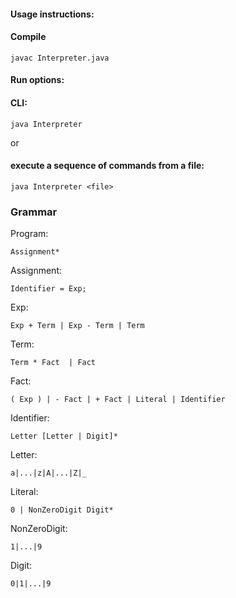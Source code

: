 #### Usage instructions:
	
#### Compile

	javac Interpreter.java

#### Run options:

#### CLI:
	
	java Interpreter

or

#### execute a sequence of commands from a file:

	java Interpreter <file>


### Grammar

Program:

	Assignment*

Assignment:

	Identifier = Exp;

Exp: 

	Exp + Term | Exp - Term | Term

Term:

	Term * Fact  | Fact

Fact:

	( Exp ) | - Fact | + Fact | Literal | Identifier

Identifier:

	Letter [Letter | Digit]*

Letter:

	a|...|z|A|...|Z|_

Literal:

	0 | NonZeroDigit Digit*	

NonZeroDigit:

	1|...|9

Digit:

	0|1|...|9